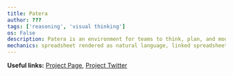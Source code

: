 ```yaml
---
title: Patera
author: ???
tags: ['reasoning', 'visual thinking']
os: False
description: Patera is an environment for teams to think, plan, and model scenarios in, allowing you to throw out the boring, endless sheets of paper and present dynamic documents. By using excel syntax you can explore possibilities, outcomes and alternatives. Like a spreadsheet you can actually read.
mechanics: spreadsheet rendered as natural language, linked spreadsheet cells as editable text labels.
---
```


**Useful links:** [Project Page](https://patera.io/), [Project Twitter](https://twitter.com/PateraHQ)
